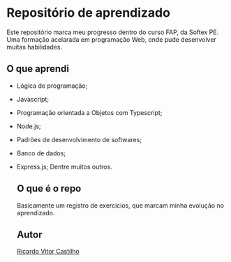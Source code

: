 # Repositório de aprendizado
Este repositório marca meu progresso dentro do curso FAP, da Softex PE.
Uma formação acelarada em programação Web, onde pude desenvolver muitas habilidades.

## O que aprendi
- Lógica de programação;
- Javascript;
- Programação orientada a Objetos com Typescript;
- Node.js;
- Padrões de desenvolvimento de softwares;
- Banco de dados;
- Express.js;
  Dentre muitos outros.

  ## O que é o repo
  Basicamente um registro de exercícios, que marcam minha evolução no aprendizado.

  ## Autor
  [Ricardo Vitor Castilho](https://github.com/RicardoVCastilho)
